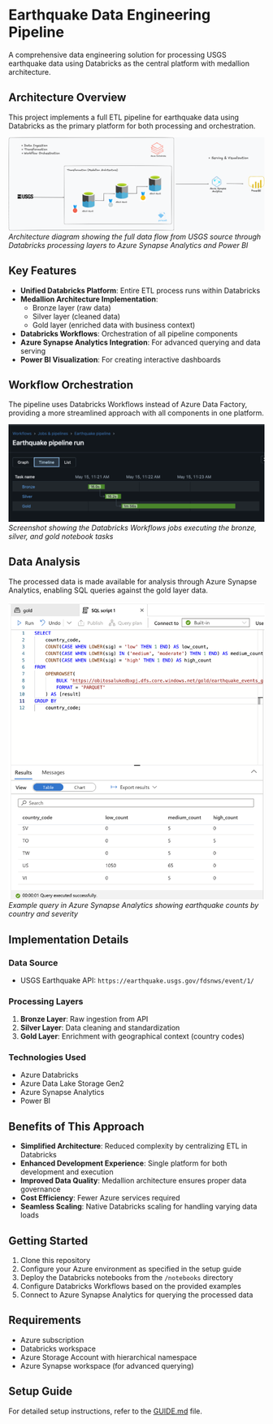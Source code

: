 # Earthquake Data Engineering Pipeline

A comprehensive data engineering solution for processing USGS earthquake data using Databricks as the central platform with medallion architecture.

## Architecture Overview

This project implements a full ETL pipeline for earthquake data using Databricks as the primary platform for both processing and orchestration.

![Architecture Diagram](./images/architecture_diagram.png)
*Architecture diagram showing the full data flow from USGS source through Databricks processing layers to Azure Synapse Analytics and Power BI*

## Key Features

- **Unified Databricks Platform**: Entire ETL process runs within Databricks
- **Medallion Architecture Implementation**: 
  - Bronze layer (raw data)
  - Silver layer (cleaned data)
  - Gold layer (enriched data with business context)
- **Databricks Workflows**: Orchestration of all pipeline components
- **Azure Synapse Analytics Integration**: For advanced querying and data serving
- **Power BI Visualization**: For creating interactive dashboards

## Workflow Orchestration

The pipeline uses Databricks Workflows instead of Azure Data Factory, providing a more streamlined approach with all components in one platform.

![Databricks Workflows](./images/databricks_workflows.png)
*Screenshot showing the Databricks Workflows jobs executing the bronze, silver, and gold notebook tasks*

## Data Analysis

The processed data is made available for analysis through Azure Synapse Analytics, enabling SQL queries against the gold layer data.

![Synapse Analytics Query](./images/synapse_query.png)
*Example query in Azure Synapse Analytics showing earthquake counts by country and severity*

## Implementation Details

### Data Source
- USGS Earthquake API: `https://earthquake.usgs.gov/fdsnws/event/1/`

### Processing Layers
1. **Bronze Layer**: Raw ingestion from API
2. **Silver Layer**: Data cleaning and standardization
3. **Gold Layer**: Enrichment with geographical context (country codes)

### Technologies Used
- Azure Databricks
- Azure Data Lake Storage Gen2
- Azure Synapse Analytics
- Power BI

## Benefits of This Approach

- **Simplified Architecture**: Reduced complexity by centralizing ETL in Databricks
- **Enhanced Development Experience**: Single platform for both development and execution
- **Improved Data Quality**: Medallion architecture ensures proper data governance
- **Cost Efficiency**: Fewer Azure services required
- **Seamless Scaling**: Native Databricks scaling for handling varying data loads

## Getting Started

1. Clone this repository
2. Configure your Azure environment as specified in the setup guide
3. Deploy the Databricks notebooks from the `/notebooks` directory
4. Configure Databricks Workflows based on the provided examples
5. Connect to Azure Synapse Analytics for querying the processed data

## Requirements

- Azure subscription
- Databricks workspace
- Azure Storage Account with hierarchical namespace
- Azure Synapse workspace (for advanced querying)

## Setup Guide

For detailed setup instructions, refer to the [GUIDE.md](./GUIDE.md) file.


